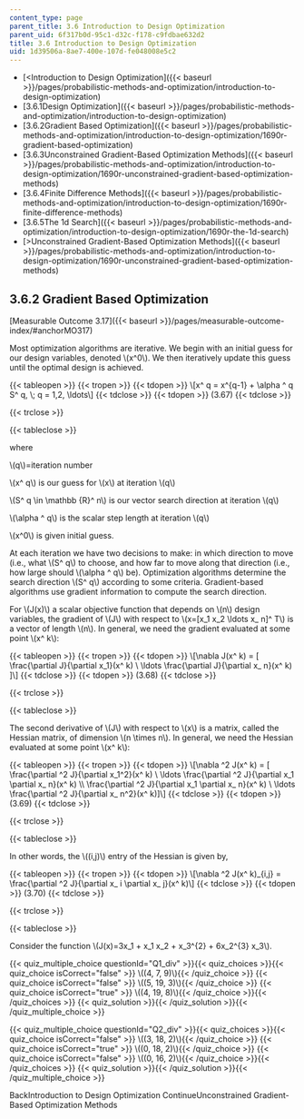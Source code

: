 ```yaml
---
content_type: page
parent_title: 3.6 Introduction to Design Optimization
parent_uid: 6f317b0d-95c1-d32c-f178-c9fdbae632d2
title: 3.6 Introduction to Design Optimization
uid: 1d39506a-8ae7-400e-107d-fe048008e5c2
---
```


*   [<Introduction to Design Optimization]({{< baseurl >}}/pages/probabilistic-methods-and-optimization/introduction-to-design-optimization)
*   [3.6.1Design Optimization]({{< baseurl >}}/pages/probabilistic-methods-and-optimization/introduction-to-design-optimization)
*   [3.6.2Gradient Based Optimization]({{< baseurl >}}/pages/probabilistic-methods-and-optimization/introduction-to-design-optimization/1690r-gradient-based-optimization)
*   [3.6.3Unconstrained Gradient-Based Optimization Methods]({{< baseurl >}}/pages/probabilistic-methods-and-optimization/introduction-to-design-optimization/1690r-unconstrained-gradient-based-optimization-methods)
*   [3.6.4Finite Difference Methods]({{< baseurl >}}/pages/probabilistic-methods-and-optimization/introduction-to-design-optimization/1690r-finite-difference-methods)
*   [3.6.5The 1d Search]({{< baseurl >}}/pages/probabilistic-methods-and-optimization/introduction-to-design-optimization/1690r-the-1d-search)
*   [\>Unconstrained Gradient-Based Optimization Methods]({{< baseurl >}}/pages/probabilistic-methods-and-optimization/introduction-to-design-optimization/1690r-unconstrained-gradient-based-optimization-methods)

3.6.2 Gradient Based Optimization
---------------------------------

[Measurable Outcome 3.17]({{< baseurl >}}/pages/measurable-outcome-index/#anchorMO317)

Most optimization algorithms are iterative. We begin with an initial guess for our design variables, denoted \\(x^0\\). We then iteratively update this guess until the optimal design is achieved.

{{< tableopen >}}
{{< tropen >}}
{{< tdopen >}}
\\\[x^ q = x^{q-1} + \\alpha ^ q S^ q, \\; q = 1,2, \\ldots\\\]
{{< tdclose >}}
{{< tdopen >}}
(3.67)
{{< tdclose >}}

{{< trclose >}}

{{< tableclose >}}

where

\\(q\\)=iteration number

\\(x^ q\\) is our guess for \\(x\\) at iteration \\(q\\)

\\(S^ q \\in \\mathbb {R}^ n\\) is our vector search direction at iteration \\(q\\)

\\(\\alpha ^ q\\) is the scalar step length at iteration \\(q\\)

\\(x^0\\) is given initial guess.

At each iteration we have two decisions to make: in which direction to move (i.e., what \\(S^ q\\) to choose, and how far to move along that direction (i.e., how large should \\(\\alpha ^ q\\) be). Optimization algorithms determine the search direction \\(S^ q\\) according to some criteria. Gradient-based algorithms use gradient information to compute the search direction.

For \\(J(x)\\) a scalar objective function that depends on \\(n\\) design variables, the gradient of \\(J\\) with respect to \\(x=\[x\_1 x\_2 \\ldots x\_ n\]^ T\\) is a vector of length \\(n\\). In general, we need the gradient evaluated at some point \\(x^ k\\):

{{< tableopen >}}
{{< tropen >}}
{{< tdopen >}}
\\\[\\nabla J(x^ k) = \[ \\frac{\\partial J}{\\partial x\_1}(x^ k) \\ \\ldots \\frac{\\partial J}{\\partial x\_ n}(x^ k) \]\\\]
{{< tdclose >}}
{{< tdopen >}}
(3.68)
{{< tdclose >}}

{{< trclose >}}

{{< tableclose >}}

The second derivative of \\(J\\) with respect to \\(x\\) is a matrix, called the Hessian matrix, of dimension \\(n \\times n\\). In general, we need the Hessian evaluated at some point \\(x^ k\\):

{{< tableopen >}}
{{< tropen >}}
{{< tdopen >}}
\\\[\\nabla ^2 J(x^ k) = \[ \\frac{\\partial ^2 J}{\\partial x\_1^2}(x^ k) \\ \\ldots \\frac{\\partial ^2 J}{\\partial x\_1 \\partial x\_ n}(x^ k) \\\\ \\frac{\\partial ^2 J}{\\partial x\_1 \\partial x\_ n}(x^ k) \\ \\ldots \\frac{\\partial ^2 J}{\\partial x\_ n^2}(x^ k)\]\\\]
{{< tdclose >}}
{{< tdopen >}}
(3.69)
{{< tdclose >}}

{{< trclose >}}

{{< tableclose >}}

In other words, the \\((i,j)\\) entry of the Hessian is given by,

{{< tableopen >}}
{{< tropen >}}
{{< tdopen >}}
\\\[\\nabla ^2 J(x^ k)\_{i,j} = \\frac{\\partial ^2 J}{\\partial x\_ i \\partial x\_ j}(x^ k)\\\]
{{< tdclose >}}
{{< tdopen >}}
(3.70)
{{< tdclose >}}

{{< trclose >}}

{{< tableclose >}}

Consider the function \\(J(x)=3x\_1 + x\_1 x\_2 + x\_3^{2} + 6x\_2^{3} x\_3\\).

{{< quiz_multiple_choice questionId="Q1_div" >}}{{< quiz_choices >}}{{< quiz_choice isCorrect="false" >}} \\((4, 7, 9)\\){{< /quiz_choice >}}
{{< quiz_choice isCorrect="false" >}} \\((5, 19, 3)\\){{< /quiz_choice >}}
{{< quiz_choice isCorrect="true" >}} \\((4, 19, 8)\\){{< /quiz_choice >}}{{< /quiz_choices >}}
{{< quiz_solution >}}{{< /quiz_solution >}}{{< /quiz_multiple_choice >}}

{{< quiz_multiple_choice questionId="Q2_div" >}}{{< quiz_choices >}}{{< quiz_choice isCorrect="false" >}} \\((3, 18, 2)\\){{< /quiz_choice >}}
{{< quiz_choice isCorrect="true" >}} \\((0, 18, 2)\\){{< /quiz_choice >}}
{{< quiz_choice isCorrect="false" >}} \\((0, 16, 2)\\){{< /quiz_choice >}}{{< /quiz_choices >}}
{{< quiz_solution >}}{{< /quiz_solution >}}{{< /quiz_multiple_choice >}}

BackIntroduction to Design Optimization ContinueUnconstrained Gradient-Based Optimization Methods